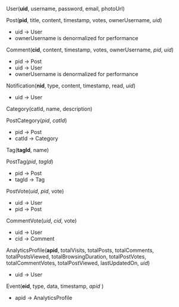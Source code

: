 User(**uid**, username, password, email, photoUrl)

Post(**pid**, title, content, timestamp, votes, ownerUsername, *uid*)
* uid -\> User
* ownerUsername is denormalized for performance

Comment(**cid**, content, timestamp, votes, ownerUsername, *pid*, *uid*)
* pid -\> Post
* uid -\> User
* ownerUsername is denormalized for performance

Notification(**nid**, type, content, timestamp, read, *uid*)
* uid -\> User


Category(catId, name, description)

PostCategory(*pid*, *catId*)
* pid -\> Post
* catId -\> Category

Tag(**tagId**, name)

PostTag(*pid*, *tagId*)
* pid -\> Post
* tagId -\> Tag

PostVote(*uid*, *pid*, vote)
* uid -\> User
* pid -\> Post

CommentVote(*uid*, *cid*, vote)
* uid -\> User
* cid -\> Comment


AnalyticsProfile(**apid**, totalVisits, totalPosts, totalComments, totalPostsViewed, totalBrowsingDuration, totalPostVotes, totalCommentVotes, totalPostViewed, lastUpdatedOn, *uid*)
* uid -\> User

Event(**eid**, type, data, timestamp, *apid* )
* apid -\> AnalyticsProfile
